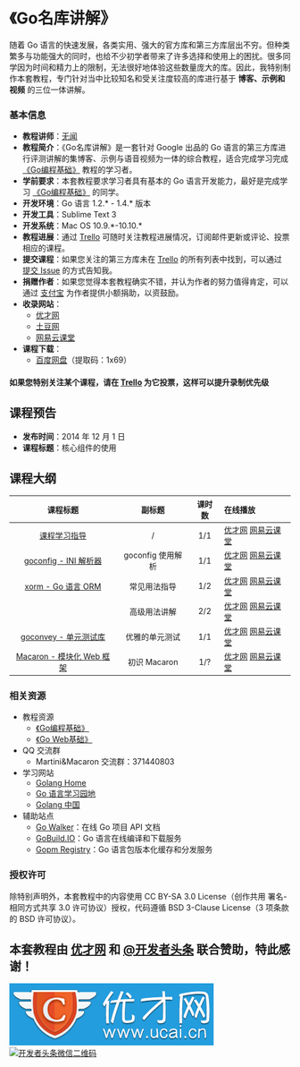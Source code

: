 《Go名库讲解》
===========================

随着 Go 语言的快速发展，各类实用、强大的官方库和第三方库层出不穷。但种类繁多与功能强大的同时，也给不少初学者带来了许多选择和使用上的困扰。很多同学因为时间和精力上的限制，无法很好地体验这些数量庞大的库。因此，我特别制作本套教程，专门针对当中比较知名和受关注度较高的库进行基于 **博客、示例和视频** 的三位一体讲解。

### 基本信息

- **教程讲师**：[无闻](http://weibo.com/Obahua)
- **教程简介**：《Go名库讲解》是一套针对 Google 出品的 Go 语言的第三方库进行评测讲解的集博客、示例与语音视频为一体的综合教程，适合完成学习完成 [《Go编程基础》](https://github.com/Unknwon/go-fundamental-programming) 教程的学习者。
- **学前要求**：本套教程要求学习者具有基本的 Go 语言开发能力，最好是完成学习 [《Go编程基础》](https://github.com/Unknwon/go-fundamental-programming) 的同学。
- **开发环境**：Go 语言 1.2.* - 1.4.\* 版本
- **开发工具**：Sublime Text 3
- **开发系统**：Mac OS 10.9.\*-10.10.*
- **教程进展**：通过 [Trello](https://trello.com/b/erdktQ66/go) 可随时关注教程进展情况，订阅邮件更新或评论、投票相应的课程。
- **提交课程**：如果您关注的第三方库未在 [Trello](https://trello.com/b/erdktQ66/go) 的所有列表中找到，可以通过 [提交 Issue](https://github.com/Unknwon/go-rock-libraries-showcases/issues) 的方式告知我。
- **捐赠作者**：如果您觉得本套教程确实不错，并认为作者的努力值得肯定，可以通过 [支付宝](http://gogs.io/donate) 为作者提供小额捐助，以资鼓励。
- **收录网站**：
	- [优才网](http://www.ucai.cn/course/show/134)
	- [土豆网](http://www.tudou.com/plcover/m1AWOKxI9nQ/)
	- [网易云课堂](http://study.163.com/course/courseMain.htm?courseId=510006#/courseMain)
- **课程下载**：
	- [百度网盘](http://pan.baidu.com/s/1mgMCV5e)（提取码：1x69）

#### 如果您特别关注某个课程，请在 [Trello](https://trello.com/b/erdktQ66/go) 为它投票，这样可以提升录制优先级

## 课程预告  

- **发布时间**：2014 年 12 月 1 日
- **课程标题**：核心组件的使用

## 课程大纲

|课程标题|副标题|课时数|在线播放|
|:-----:|:---:|:---:|:-----|
|[课程学习指导](lectures/00-introduction)|/|1/1|[优才网](http://www.ucai.cn/course/chapter/134/3699/6825) [网易云课堂](http://study.163.com/course/courseLearn.htm?courseId=510006#/learn/video?lessonId=651089&courseId=510006)|
|[goconfig - INI 解析器](lectures/01-goconfig)|goconfig 使用解析|1/1|[优才网](http://www.ucai.cn/course/chapter/134/3701/6833) [网易云课堂](http://study.163.com/course/courseLearn.htm?courseId=510006#/learn/video?lessonId=659131&courseId=510006)|
|[xorm - Go 语言 ORM](lectures/02-xorm)|常见用法指导|1/2|[优才网](http://www.ucai.cn/course/chapter/134/4068/8271) [网易云课堂](http://study.163.com/course/courseLearn.htm?courseId=510006#/learn/video?lessonId=729063&courseId=510006)|
||高级用法讲解|2/2|[优才网](http://www.ucai.cn/course/chapter/134/4281/9025) [网易云课堂](http://study.163.com/course/courseLearn.htm?courseId=510006#/learn/video?lessonId=876010&courseId=510006)|
|[goconvey - 单元测试库](lectures/03-goconvey)|优雅的单元测试|1/1|[优才网](http://www.ucai.cn/course/chapter/134/4617/9400) [网易云课堂](http://study.163.com/course/courseLearn.htm?courseId=510006#/learn/video?lessonId=999114&courseId=510006)|
|[Macaron - 模块化 Web 框架](lectures/04-macaron)|初识 Macaron|1/?|[优才网](http://www.ucai.cn/course/chapter/134/4638/9497) [网易云课堂](http://study.163.com/course/courseLearn.htm?courseId=510006#/learn/video?lessonId=1051887&courseId=510006)|

### 相关资源

- 教程资源
	 - [《Go编程基础》](https://github.com/Unknwon/go-fundamental-programming)
	 - [《Go Web基础》](https://github.com/Unknwon/go-web-foundation)
- QQ 交流群
	- Martini&Macaron 交流群：371440803
- 学习网站
	- [Golang Home](http://golanghome.com)
	- [Go 语言学习园地](http://studygolang.com/)
	- [Golang 中国](http://golangtc.com/)
- 辅助站点
	- [Go Walker](http://gowalker.org)：在线 Go 项目 API 文档
	- [GoBuild.IO](http://gobuild.io)：Go 语言在线编译和下载服务
	- [Gopm Registry](http://gopm.io)：Go 语言包版本化缓存和分发服务

### 授权许可

除特别声明外，本套教程中的内容使用 CC BY-SA 3.0 License（创作共用 署名-相同方式共享 3.0 许可协议）授权，代码遵循 BSD 3-Clause License（3 项条款的 BSD 许可协议）。

## 本套教程由 [优才网](http://www.ucai.cn/) 和 [@开发者头条](http://toutiao.io/) 联合赞助，特此感谢！

[![优才网 Logo](images/ucai_logo_blue.png)](http://www.ucai.cn) [![开发者头条微信二维码](http://toutiao.io/assets/qrcode_258-0c8555c8807367a644fdadad4ac51913.jpg)](http://toutiao.io/)
